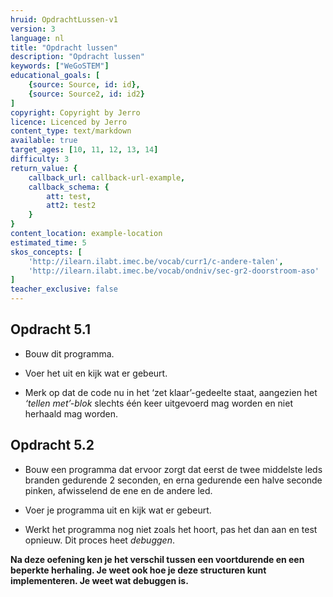 ```yaml
---
hruid: OpdrachtLussen-v1
version: 3
language: nl
title: "Opdracht lussen"
description: "Opdracht lussen"
keywords: ["WeGoSTEM"]
educational_goals: [
    {source: Source, id: id}, 
    {source: Source2, id: id2}
]
copyright: Copyright by Jerro
licence: Licenced by Jerro
content_type: text/markdown
available: true
target_ages: [10, 11, 12, 13, 14]
difficulty: 3
return_value: {
    callback_url: callback-url-example,
    callback_schema: {
        att: test,
        att2: test2
    }
}
content_location: example-location
estimated_time: 5
skos_concepts: [
    'http://ilearn.ilabt.imec.be/vocab/curr1/c-andere-talen', 
    'http://ilearn.ilabt.imec.be/vocab/ondniv/sec-gr2-doorstroom-aso'
]
teacher_exclusive: false
---
```


## Opdracht 5.1

* Bouw dit programma.

* Voer het uit en kijk wat er gebeurt.

* Merk op dat de code nu in het ‘zet klaar’-gedeelte staat, aangezien het *‘tellen met’-blok* slechts één keer uitgevoerd mag worden en niet herhaald mag worden. 


## Opdracht 5.2

* Bouw een programma dat ervoor zorgt dat eerst de twee middelste leds branden gedurende 2 seconden, en erna gedurende een halve seconde pinken, afwisselend de ene en de andere led.

* Voer je programma uit en kijk wat er gebeurt. 

* Werkt het programma nog niet zoals het hoort, pas het dan aan en test opnieuw. Dit proces heet *debuggen*.

**Na deze oefening ken je het verschil tussen een voortdurende en een beperkte herhaling. Je weet ook hoe je deze structuren kunt implementeren. Je weet wat debuggen is.**